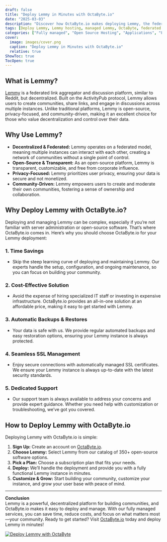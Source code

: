 ```yaml
---
draft: false
title: "Deploy Lemmy in Minutes with OctaByte.io"
date: "2025-03-03"
description: "Discover how OctaByte.io makes deploying Lemmy, the federated link aggregator, effortless. Save time, reduce costs, and enjoy fully managed services with automatic backups, SSL management, and expert support."
tags: [Deploy Lemmy, Lemmy hosting, managed Lemmy, OctaByte, federated link aggregator, open-source software hosting, managed open-source services, Lemmy deployment, cost-effective Lemmy hosting, secure Lemmy hosting]
categories: ["Fully managed", "Open Source Hosting", "Applications", "Forum Community", "Fediverse", "Lemmy"]
cover:
  image: images/cover.png
  caption: "Deploy Lemmy in Minutes with OctaByte.io"
  relative: true
ShowToc: true
TocOpen: true
---
```



## What is Lemmy?

[Lemmy](https://join-lemmy.org/) is a federated link aggregator and discussion platform, similar to Reddit, but decentralized. Built on the ActivityPub protocol, Lemmy allows users to create communities, share links, and engage in discussions across multiple instances. Unlike traditional platforms, Lemmy is open-source, privacy-focused, and community-driven, making it an excellent choice for those who value decentralization and control over their data.

## Why Use Lemmy?

- **Decentralized & Federated:** Lemmy operates on a federated model, meaning multiple instances can interact with each other, creating a network of communities without a single point of control.
- **Open-Source & Transparent:** As an open-source platform, Lemmy is transparent, customizable, and free from corporate influence.
- **Privacy-Focused:** Lemmy prioritizes user privacy, ensuring your data is secure and not monetized.
- **Community-Driven:** Lemmy empowers users to create and moderate their own communities, fostering a sense of ownership and collaboration.

## Why Deploy Lemmy with OctaByte.io?

Deploying and managing Lemmy can be complex, especially if you’re not familiar with server administration or open-source software. That’s where OctaByte.io comes in. Here’s why you should choose OctaByte.io for your Lemmy deployment:

### 1. **Time Savings**
   - Skip the steep learning curve of deploying and maintaining Lemmy. Our experts handle the setup, configuration, and ongoing maintenance, so you can focus on building your community.

### 2. **Cost-Effective Solution**
   - Avoid the expense of hiring specialized IT staff or investing in expensive infrastructure. OctaByte.io provides an all-in-one solution at an affordable price, making it easy to get started with Lemmy.

### 3. **Automatic Backups & Restores**
   - Your data is safe with us. We provide regular automated backups and easy restoration options, ensuring your Lemmy instance is always protected.

### 4. **Seamless SSL Management**
   - Enjoy secure connections with automatically managed SSL certificates. We ensure your Lemmy instance is always up-to-date with the latest security standards.

### 5. **Dedicated Support**
   - Our support team is always available to address your concerns and provide expert guidance. Whether you need help with customization or troubleshooting, we’ve got you covered.

## How to Deploy Lemmy with OctaByte.io

Deploying Lemmy with OctaByte.io is simple:

1. **Sign Up:** Create an account on [OctaByte.io](https://octabyte.io).
2. **Choose Lemmy:** Select Lemmy from our catalog of 350+ open-source software options.
3. **Pick a Plan:** Choose a subscription plan that fits your needs.
4. **Deploy:** We’ll handle the deployment and provide you with a fully functional Lemmy instance in minutes.
5. **Customize & Grow:** Start building your community, customize your instance, and grow your user base with peace of mind.

---

**Conclusion**  
Lemmy is a powerful, decentralized platform for building communities, and OctaByte.io makes it easy to deploy and manage. With our fully managed services, you can save time, reduce costs, and focus on what matters most—your community. Ready to get started? Visit [OctaByte.io](https://octabyte.io) today and deploy Lemmy in minutes!

[![Deploy Lemmy with OctaByte](/images/deploy-on-octabyte.png)](https://octabyte.io/fully-managed-open-source-services/applications/forum-community/lemmy)